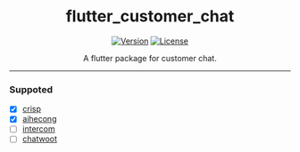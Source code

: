 <div align="center">

# flutter_customer_chat


[![Version](https://img.shields.io/pub/v/flutter_customer_chat.svg)](https://pub.dartlang.org/packages/flutter_customer_chat)
[![License](https://img.shields.io/badge/license-AL2-blue.svg)](https://github.com/jiusanzhou/flutter_customer_chat/blob/master/LICENSE)

A flutter package for customer chat.


</div>

---

### Suppoted

- [x] [crisp](https://crisp.chat)
- [x] [aihecong](https://aihecong.com)
- [ ] [intercom](https://intercom.com)
- [ ] [chatwoot](https://github.com/chatwoot/chatwoot)
